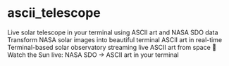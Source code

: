 # ascii_telescope
Live solar telescope in your terminal using ASCII art and NASA SDO data  Transform NASA solar images into beautiful terminal ASCII art in real-time  Terminal-based solar observatory streaming live ASCII art from space  🔴 Watch the Sun live: NASA SDO → ASCII art in your terminal
